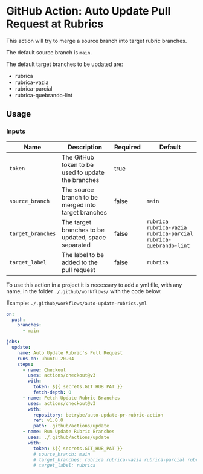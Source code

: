 # GitHub Action: Auto Update Pull Request at Rubrics

This action will try to merge a source branch into target rubric branches.

The default source branch is `main`.

The default target branches to be updated are:

- rubrica
- rubrica-vazia
- rubrica-parcial
- rubrica-quebrando-lint

## Usage

### Inputs

| Name | Description | Required | Default |
| --- | --- | --- | --- |
| `token` | The GitHub token to be used to update the branches | true | |
| `source_branch` | The source branch to be merged into target branches | false | `main` |
| `target_branches` | The target branches to be updated, space separated | false | `rubrica rubrica-vazia rubrica-parcial rubrica-quebrando-lint` |
| `target_label` | The label to be added to the pull request | false | `rubrica` |

To use this action in a project it is necessary to add a yml file, with any name, in the folder `./.github/workflows/` with the code below.

Example: `./.github/workflows/auto-update-rubrics.yml`

```yaml
on:
  push:
    branches:
      - main

jobs:
  update:
    name: Auto Update Rubric's Pull Request
    runs-on: ubuntu-20.04
    steps:
      - name: Checkout
        uses: actions/checkout@v3
        with:
          token: ${{ secrets.GIT_HUB_PAT }}
          fetch-depth: 0
      - name: Fetch Update Rubric Branches
        uses: actions/checkout@v3
        with:
          repository: betrybe/auto-update-pr-rubric-action
          ref: v1.0.0
          path: .github/actions/update
      - name: Run Update Rubric Branches
        uses: ./.github/actions/update
        with:
          token: ${{ secrets.GIT_HUB_PAT }}
          # source_branch: main
          # target_branches: rubrica rubrica-vazia rubrica-parcial rubrica-quebrando-lint
          # target_label: rubrica
```
